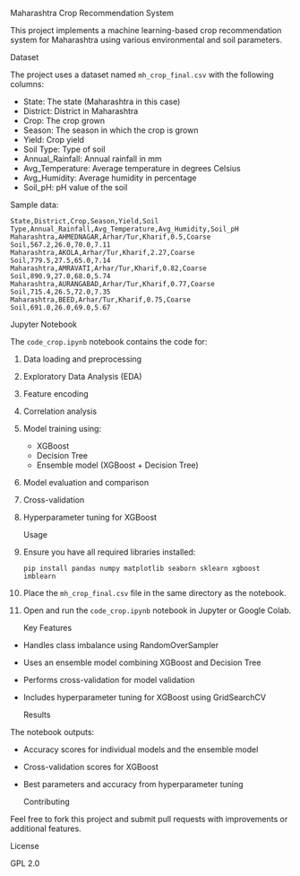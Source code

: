 Maharashtra Crop Recommendation System

This project implements a machine learning-based crop recommendation system for Maharashtra using various environmental and soil parameters.

   Dataset

The project uses a dataset named `mh_crop_final.csv` with the following columns:

- State: The state (Maharashtra in this case)
- District: District in Maharashtra
- Crop: The crop grown
- Season: The season in which the crop is grown
- Yield: Crop yield
- Soil Type: Type of soil
- Annual_Rainfall: Annual rainfall in mm
- Avg_Temperature: Average temperature in degrees Celsius
- Avg_Humidity: Average humidity in percentage
- Soil_pH: pH value of the soil

Sample data:
```
State,District,Crop,Season,Yield,Soil Type,Annual_Rainfall,Avg_Temperature,Avg_Humidity,Soil_pH
Maharashtra,AHMEDNAGAR,Arhar/Tur,Kharif,0.5,Coarse Soil,567.2,26.0,70.0,7.11
Maharashtra,AKOLA,Arhar/Tur,Kharif,2.27,Coarse Soil,779.5,27.5,65.0,7.14
Maharashtra,AMRAVATI,Arhar/Tur,Kharif,0.82,Coarse Soil,890.9,27.0,68.0,5.74
Maharashtra,AURANGABAD,Arhar/Tur,Kharif,0.77,Coarse Soil,715.4,26.5,72.0,7.35
Maharashtra,BEED,Arhar/Tur,Kharif,0.75,Coarse Soil,691.0,26.0,69.0,5.67
```

   Jupyter Notebook

The `code_crop.ipynb` notebook contains the code for:

1. Data loading and preprocessing
2. Exploratory Data Analysis (EDA)
3. Feature encoding
4. Correlation analysis
5. Model training using:
   - XGBoost
   - Decision Tree
   - Ensemble model (XGBoost + Decision Tree)
6. Model evaluation and comparison
7. Cross-validation
8. Hyperparameter tuning for XGBoost

   Usage

1. Ensure you have all required libraries installed:
   ```
   pip install pandas numpy matplotlib seaborn sklearn xgboost imblearn
   ```

2. Place the `mh_crop_final.csv` file in the same directory as the notebook.

3. Open and run the `code_crop.ipynb` notebook in Jupyter or Google Colab.

   Key Features

- Handles class imbalance using RandomOverSampler
- Uses an ensemble model combining XGBoost and Decision Tree
- Performs cross-validation for model validation
- Includes hyperparameter tuning for XGBoost using GridSearchCV

   Results

The notebook outputs:
- Accuracy scores for individual models and the ensemble model
- Cross-validation scores for XGBoost
- Best parameters and accuracy from hyperparameter tuning

   Contributing

Feel free to fork this project and submit pull requests with improvements or additional features.

   License

GPL 2.0
